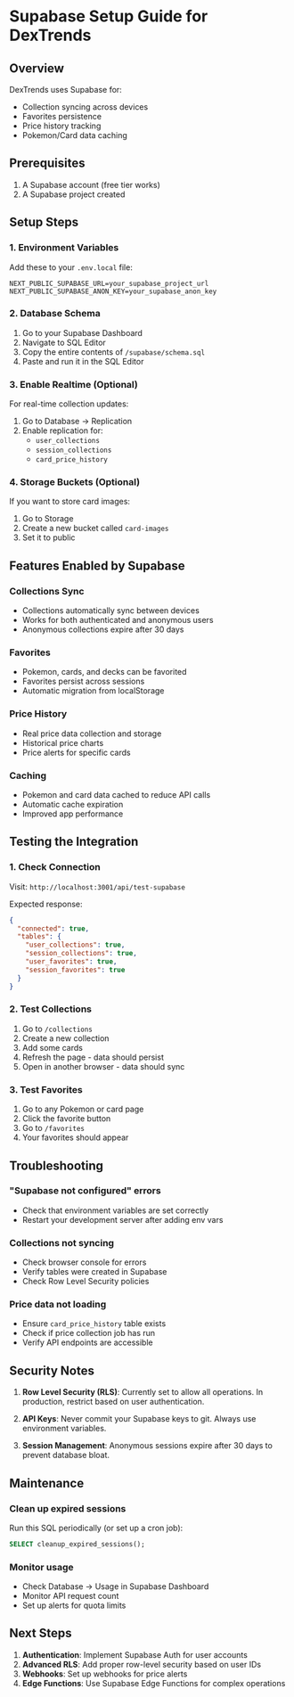 # Supabase Setup Guide for DexTrends

## Overview
DexTrends uses Supabase for:
- Collection syncing across devices
- Favorites persistence
- Price history tracking
- Pokemon/Card data caching

## Prerequisites
1. A Supabase account (free tier works)
2. A Supabase project created

## Setup Steps

### 1. Environment Variables
Add these to your `.env.local` file:
```
NEXT_PUBLIC_SUPABASE_URL=your_supabase_project_url
NEXT_PUBLIC_SUPABASE_ANON_KEY=your_supabase_anon_key
```

### 2. Database Schema
1. Go to your Supabase Dashboard
2. Navigate to SQL Editor
3. Copy the entire contents of `/supabase/schema.sql`
4. Paste and run it in the SQL Editor

### 3. Enable Realtime (Optional)
For real-time collection updates:
1. Go to Database → Replication
2. Enable replication for:
   - `user_collections`
   - `session_collections`
   - `card_price_history`

### 4. Storage Buckets (Optional)
If you want to store card images:
1. Go to Storage
2. Create a new bucket called `card-images`
3. Set it to public

## Features Enabled by Supabase

### Collections Sync
- Collections automatically sync between devices
- Works for both authenticated and anonymous users
- Anonymous collections expire after 30 days

### Favorites
- Pokemon, cards, and decks can be favorited
- Favorites persist across sessions
- Automatic migration from localStorage

### Price History
- Real price data collection and storage
- Historical price charts
- Price alerts for specific cards

### Caching
- Pokemon and card data cached to reduce API calls
- Automatic cache expiration
- Improved app performance

## Testing the Integration

### 1. Check Connection
Visit: `http://localhost:3001/api/test-supabase`

Expected response:
```json
{
  "connected": true,
  "tables": {
    "user_collections": true,
    "session_collections": true,
    "user_favorites": true,
    "session_favorites": true
  }
}
```

### 2. Test Collections
1. Go to `/collections`
2. Create a new collection
3. Add some cards
4. Refresh the page - data should persist
5. Open in another browser - data should sync

### 3. Test Favorites
1. Go to any Pokemon or card page
2. Click the favorite button
3. Go to `/favorites`
4. Your favorites should appear

## Troubleshooting

### "Supabase not configured" errors
- Check that environment variables are set correctly
- Restart your development server after adding env vars

### Collections not syncing
- Check browser console for errors
- Verify tables were created in Supabase
- Check Row Level Security policies

### Price data not loading
- Ensure `card_price_history` table exists
- Check if price collection job has run
- Verify API endpoints are accessible

## Security Notes

1. **Row Level Security (RLS)**: Currently set to allow all operations. In production, restrict based on user authentication.

2. **API Keys**: Never commit your Supabase keys to git. Always use environment variables.

3. **Session Management**: Anonymous sessions expire after 30 days to prevent database bloat.

## Maintenance

### Clean up expired sessions
Run this SQL periodically (or set up a cron job):
```sql
SELECT cleanup_expired_sessions();
```

### Monitor usage
- Check Database → Usage in Supabase Dashboard
- Monitor API request count
- Set up alerts for quota limits

## Next Steps

1. **Authentication**: Implement Supabase Auth for user accounts
2. **Advanced RLS**: Add proper row-level security based on user IDs
3. **Webhooks**: Set up webhooks for price alerts
4. **Edge Functions**: Use Supabase Edge Functions for complex operations
